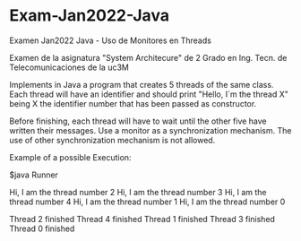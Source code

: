 # Exam-Jan2022-Java
Examen Jan2022 Java - Uso de Monitores en Threads

Examen de la asignatura "System Architecure" de 2 Grado en Ing. Tecn. de Telecomunicaciones de la uc3M

Implements in Java a program that creates 5 threads of the same class. Each thread will have an identifier and should print "Hello, I´m the thread X" being X the identifier number that has been passed as constructor.

Before finishing, each thread will have to wait until the other five have written their messages. Use a monitor as a synchronization mechanism. The use of other synchronization mechanism is not allowed. 

Example of a possible Execution:

$java Runner

Hi, I am the thread number 2
Hi, I am the thread number 3
Hi, I am the thread number 4
Hi, I am the thread number 1
Hi, I am the thread number 0

Thread 2 finished
Thread 4 finished
Thread 1 finished
Thread 3 finished
Thread 0 finished


